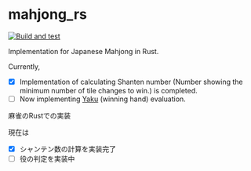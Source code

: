 # mahjong_rs

[![Build and test](https://github.com/h1g0/mahjong_rs/actions/workflows/build_and_test.yml/badge.svg)](https://github.com/h1g0/mahjong_rs/actions/workflows/build_and_test.yml)

Implementation for Japanese Mahjong in Rust.

Currently,

- [x] Implementation of calculating Shanten number (Number showing the minimum number of tile changes to win.) is completed.
- [ ] Now implementing [Yaku](https://en.wikipedia.org/wiki/Japanese_Mahjong_yaku) (winning hand) evaluation.

麻雀のRustでの実装

現在は

- [x] シャンテン数の計算を実装完了
- [ ] 役の判定を実装中
